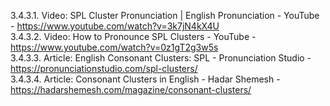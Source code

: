 3.4.3.1. Video: SPL Cluster Pronunciation | English Pronunciation - YouTube - https://www.youtube.com/watch?v=3k7jN4kX4U  
3.4.3.2. Video: How to Pronounce SPL Clusters - YouTube - https://www.youtube.com/watch?v=0z1gT2g3w5s  
3.4.3.3. Article: English Consonant Clusters: SPL - Pronunciation Studio - https://pronunciationstudio.com/spl-clusters/  
3.4.3.4. Article: Consonant Clusters in English - Hadar Shemesh - https://hadarshemesh.com/magazine/consonant-clusters/  
